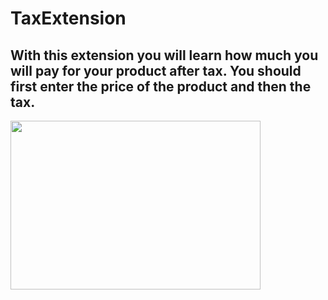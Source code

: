 <h1>TaxExtension</h1>

<h2 marginLeft="35px">With this extension you will learn how much you will pay for your product after tax. You should first enter the price of the product and then the tax.</h2>

<img src="https://media.giphy.com/media/67ThRZlYBvibtdF9JH/giphy.gif"  width="400" height="270" align="left">

<br/>
